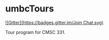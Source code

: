 umbcTours
=========
[![Gitter](https://badges.gitter.im/Join Chat.svg)](https://gitter.im/jTitor/umbcTours?utm_source=badge&utm_medium=badge&utm_campaign=pr-badge&utm_content=badge)

Tour program for CMSC 331.
